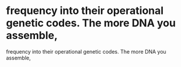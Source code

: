 # frequency into their operational genetic codes. The more DNA you assemble,

frequency into their operational genetic codes. The more DNA you assemble,